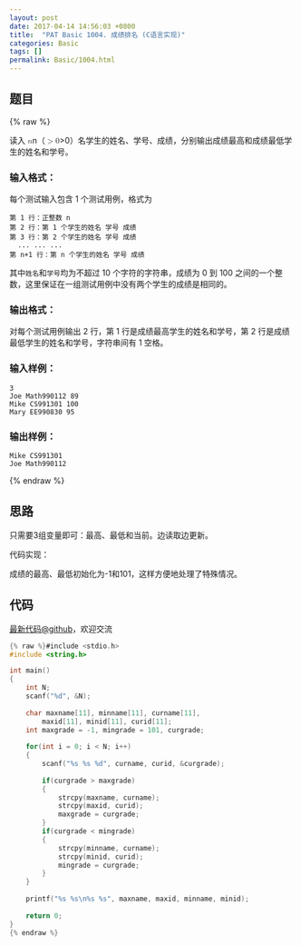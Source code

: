```yaml
---
layout: post
date: 2017-04-14 14:56:03 +0800
title:  "PAT Basic 1004. 成绩排名 (C语言实现)"
categories: Basic
tags: []
permalink: Basic/1004.html
---
```


## 题目

{% raw %}<div class="ques-view"><p>读入 <span class="katex"><span class="katex-mathml"><math><mrow><mi>n</mi></mrow>n</math></span><span aria-hidden="true" class="katex-html"><span class="strut" style="height:0.43056em;"></span><span class="strut bottom" style="height:0.43056em;vertical-align:0em;"></span><span class="base textstyle uncramped"><span class="mord mathit">n</span></span></span></span>（<span class="katex"><span class="katex-mathml"><math><mrow><mo>&gt;</mo><mn>0</mn></mrow>&gt;0</math></span><span aria-hidden="true" class="katex-html"><span class="strut" style="height:0.64444em;"></span><span class="strut bottom" style="height:0.68354em;vertical-align:-0.0391em;"></span><span class="base textstyle uncramped"><span class="mrel">&gt;</span><span class="mord mathrm">0</span></span></span></span>）名学生的姓名、学号、成绩，分别输出成绩最高和成绩最低学生的姓名和学号。</p>
<h3 id="-">输入格式：</h3>
<p>每个测试输入包含 1 个测试用例，格式为</p>
<pre><code>第 1 行：正整数 n
第 2 行：第 1 个学生的姓名 学号 成绩
第 3 行：第 2 个学生的姓名 学号 成绩
  ... ... ...
第 n+1 行：第 n 个学生的姓名 学号 成绩
</code></pre><p>其中<code>姓名</code>和<code>学号</code>均为不超过 10 个字符的字符串，成绩为 0 到 100 之间的一个整数，这里保证在一组测试用例中没有两个学生的成绩是相同的。</p>
<h3 id="-">输出格式：</h3>
<p>对每个测试用例输出 2 行，第 1 行是成绩最高学生的姓名和学号，第 2 行是成绩最低学生的姓名和学号，字符串间有 1 空格。</p>
<h3 id="-">输入样例：</h3>
<pre><code class="lang-in">3
Joe Math990112 89
Mike CS991301 100
Mary EE990830 95
</code></pre>
<h3 id="-">输出样例：</h3>
<pre><code class="lang-out">Mike CS991301
Joe Math990112
</code></pre>
</div>{% endraw %}

## 思路

只需要3组变量即可：最高、最低和当前。边读取边更新。

代码实现：

成绩的最高、最低初始化为-1和101，这样方便地处理了特殊情况。


## 代码

[最新代码@github](https://github.com/OliverLew/PAT/blob/master/PATBasic/1004.c)，欢迎交流
```c
{% raw %}#include <stdio.h>
#include <string.h>

int main()
{
    int N;
    scanf("%d", &N);
    
    char maxname[11], minname[11], curname[11], 
        maxid[11], minid[11], curid[11];
    int maxgrade = -1, mingrade = 101, curgrade;
    
    for(int i = 0; i < N; i++)
    {
        scanf("%s %s %d", curname, curid, &curgrade);
        
        if(curgrade > maxgrade)
        {
            strcpy(maxname, curname);
            strcpy(maxid, curid);
            maxgrade = curgrade;
        }
        if(curgrade < mingrade)
        {
            strcpy(minname, curname);
            strcpy(minid, curid);
            mingrade = curgrade;
        }
    }
    
    printf("%s %s\n%s %s", maxname, maxid, minname, minid);
    
    return 0;
}
{% endraw %}
```
